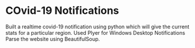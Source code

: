 # COvid-19 Notifications

Built a realtime covid-19 notification using python which will give the current stats for a particular region.
Used Plyer for Windows Desktop Notifications
Parse the website using BeautifulSoup.
